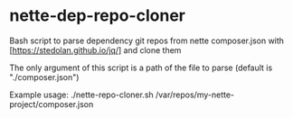 # nette-dep-repo-cloner

Bash script to parse dependency git repos from nette composer.json with [https://stedolan.github.io/jq/] and clone them

The only argument of this script is a path of the file to parse (default is "./composer.json")

Example usage: 
./nette-repo-cloner.sh /var/repos/my-nette-project/composer.json
